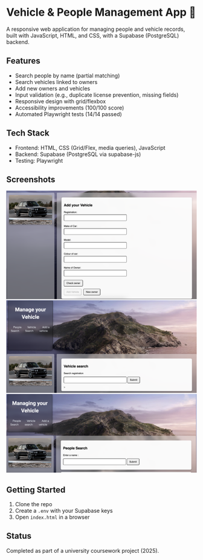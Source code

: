# Vehicle & People Management App 🚗

A responsive web application for managing people and vehicle records, built with JavaScript, HTML, and CSS, with a Supabase (PostgreSQL) backend.

## Features
- Search people by name (partial matching)
- Search vehicles linked to owners
- Add new owners and vehicles
- Input validation (e.g., duplicate license prevention, missing fields)
- Responsive design with grid/flexbox
- Accessibility improvements (100/100 score)
- Automated Playwright tests (14/14 passed)

## Tech Stack
- Frontend: HTML, CSS (Grid/Flex, media queries), JavaScript
- Backend: Supabase (PostgreSQL via supabase-js)
- Testing: Playwright

## Screenshots
![Image](screenshots/addvehicle.png)
![Image](screenshots/vehiclesearch.png)
![Image](screenshots/peoplesearch.png)
## Getting Started
1. Clone the repo  
2. Create a `.env` with your Supabase keys  
3. Open `index.html` in a browser  

## Status
Completed as part of a university coursework project (2025).
